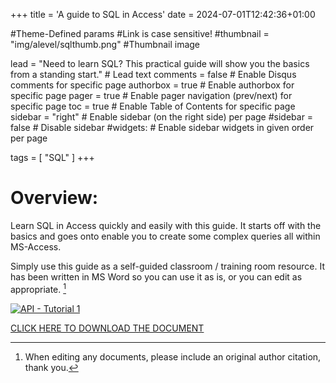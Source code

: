 +++
title = 'A guide to SQL in Access'
date = 2024-07-01T12:42:36+01:00

#Theme-Defined params
#Link is case sensitive!
#thumbnail = "img/alevel/sqlthumb.png" #Thumbnail image

lead = "Need to learn SQL?  This practical guide will show you the basics from a standing start." # Lead text
comments = false # Enable Disqus comments for specific page
authorbox = true # Enable authorbox for specific page
pager = true # Enable pager navigation (prev/next) for specific page
toc = true # Enable Table of Contents for specific page
sidebar = "right" # Enable sidebar (on the right side) per page
#sidebar = false # Disable sidebar 
#widgets: # Enable sidebar widgets in given order per page

tags = [ "SQL" ]
+++

<!-- #How to quickly get a winforms app up and running-->

# Overview:

Learn SQL in Access quickly and easily with this guide. It starts off with the basics and goes onto enable you to create some complex queries all within MS-Access.

Simply use this guide as a self-guided classroom / training room resource.  It has been written in MS Word so you can use it as is, or you can edit  as appropriate. [^*]

 
[![API - Tutorial 1](/img/alevel/sqlthumb.png)](https://drive.google.com/drive/folders/1z9rzZLULYuDOb5_Gqfx2CkADhr0fiL_J?usp=drive_link)

[CLICK HERE TO DOWNLOAD THE DOCUMENT](https://drive.google.com/drive/folders/1z9rzZLULYuDOb5_Gqfx2CkADhr0fiL_J?usp=drive_link)

[^*]: When editing any documents, please include an original author citation, thank you. 




